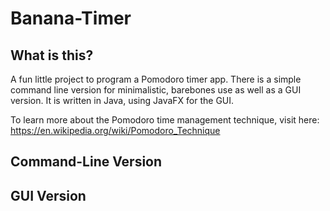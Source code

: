 # Banana-Timer

## What is this?
A fun little project to program a Pomodoro timer app. There is a simple command line version for minimalistic, barebones use as well as a GUI version. It is written in Java, using JavaFX for the GUI.

To learn more about the Pomodoro time management technique, visit here: https://en.wikipedia.org/wiki/Pomodoro_Technique

## Command-Line Version

## GUI Version

